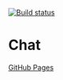 [![Build status](https://ci.appveyor.com/api/projects/status/l1re36eae4o057se?svg=true)](https://ci.appveyor.com/project/Di-sole/2-ahj-ws-chat-front)

# Chat
[GitHub Pages]() 
